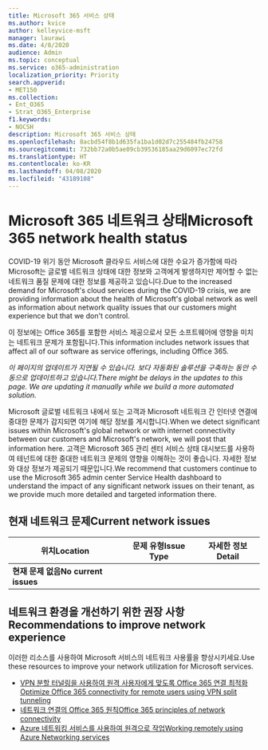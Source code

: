 ```yaml
---
title: Microsoft 365 서비스 상태
ms.author: kvice
author: kelleyvice-msft
manager: laurawi
ms.date: 4/8/2020
audience: Admin
ms.topic: conceptual
ms.service: o365-administration
localization_priority: Priority
search.appverid:
- MET150
ms.collection:
- Ent_O365
- Strat_O365_Enterprise
f1.keywords:
- NOCSH
description: Microsoft 365 서비스 상태
ms.openlocfilehash: 8acbd54f8b1d635fa1ba1d02d7c255484fb24758
ms.sourcegitcommit: 732bb72a0b5ae09cb39536185aa29d6097ec72fd
ms.translationtype: HT
ms.contentlocale: ko-KR
ms.lasthandoff: 04/08/2020
ms.locfileid: "43189108"
---
```

# <a name="microsoft-365-network-health-status"></a><span data-ttu-id="e35a9-103">Microsoft 365 네트워크 상태</span><span class="sxs-lookup"><span data-stu-id="e35a9-103">Microsoft 365 network health status</span></span>

<span data-ttu-id="e35a9-104">COVID-19 위기 동안 Microsoft 클라우드 서비스에 대한 수요가 증가함에 따라 Microsoft는 글로벌 네트워크 상태에 대한 정보와 고객에게 발생하지만 제어할 수 없는 네트워크 품질 문제에 대한 정보를 제공하고 있습니다.</span><span class="sxs-lookup"><span data-stu-id="e35a9-104">Due to the increased demand for Microsoft's cloud services during the COVID-19 crisis, we are providing information about the health of Microsoft's global network as well as information about network quality issues that our customers might experience but that we don't control.</span></span>

<span data-ttu-id="e35a9-105">이 정보에는 Office 365를 포함한 서비스 제공으로서 모든 소프트웨어에 영향을 미치는 네트워크 문제가 포함됩니다.</span><span class="sxs-lookup"><span data-stu-id="e35a9-105">This information includes network issues that affect all of our software as service offerings, including Office 365.</span></span>

<span data-ttu-id="e35a9-106">_이 페이지의 업데이트가 지연될 수 있습니다. 보다 자동화된 솔루션을 구축하는 동안 수동으로 업데이트하고 있습니다._</span><span class="sxs-lookup"><span data-stu-id="e35a9-106">_There might be delays in the updates to this page. We are updating it manually while we build a more automated solution._</span></span>

<span data-ttu-id="e35a9-107">Microsoft 글로벌 네트워크 내에서 또는 고객과 Microsoft 네트워크 간 인터넷 연결에 중대한 문제가 감지되면 여기에 해당 정보를 게시합니다.</span><span class="sxs-lookup"><span data-stu-id="e35a9-107">When we detect significant issues within Microsoft's global network or with internet connectivity between our customers and Microsoft's network, we will post that information here.</span></span> <span data-ttu-id="e35a9-108">고객은 Microsoft 365 관리 센터 서비스 상태 대시보드를 사용하여 테넌트에 대한 중대한 네트워크 문제의 영향을 이해하는 것이 좋습니다. 자세한 정보와 대상 정보가 제공되기 때문입니다.</span><span class="sxs-lookup"><span data-stu-id="e35a9-108">We recommend that customers continue to use the Microsoft 365 admin center Service Health dashboard to understand the impact of any significant network issues on their tenant, as we provide much more detailed and targeted information there.</span></span>

## <a name="current-network-issues"></a><span data-ttu-id="e35a9-109">현재 네트워크 문제</span><span class="sxs-lookup"><span data-stu-id="e35a9-109">Current network issues</span></span>

| <span data-ttu-id="e35a9-110">위치</span><span class="sxs-lookup"><span data-stu-id="e35a9-110">Location</span></span> | <span data-ttu-id="e35a9-111">문제 유형</span><span class="sxs-lookup"><span data-stu-id="e35a9-111">Issue Type</span></span> | <span data-ttu-id="e35a9-112">자세한 정보</span><span class="sxs-lookup"><span data-stu-id="e35a9-112">Detail</span></span> |
| --- | --- | --- |
| <span data-ttu-id="e35a9-113">**현재 문제 없음**</span><span class="sxs-lookup"><span data-stu-id="e35a9-113">**No current issues**</span></span> |  |  |

## <a name="recommendations-to-improve-network-experience"></a><span data-ttu-id="e35a9-114">네트워크 환경을 개선하기 위한 권장 사항</span><span class="sxs-lookup"><span data-stu-id="e35a9-114">Recommendations to improve network experience</span></span>

<span data-ttu-id="e35a9-115">이러한 리소스를 사용하여 Microsoft 서비스의 네트워크 사용률을 향상시키세요.</span><span class="sxs-lookup"><span data-stu-id="e35a9-115">Use these resources to improve your network utilization for Microsoft services.</span></span>

- [<span data-ttu-id="e35a9-116">VPN 분할 터널링을 사용하여 원격 사용자에게 맞도록 Office 365 연결 최적화</span><span class="sxs-lookup"><span data-stu-id="e35a9-116">Optimize Office 365 connectivity for remote users using VPN split tunneling</span></span>](https://docs.microsoft.com/office365/enterprise/office-365-vpn-split-tunnel)
- [<span data-ttu-id="e35a9-117">네트워크 연결의 Office 365 원칙</span><span class="sxs-lookup"><span data-stu-id="e35a9-117">Office 365 principles of network connectivity</span></span>](https://aka.ms/pnc)
- [<span data-ttu-id="e35a9-118">Azure 네트워킹 서비스를 사용하여 원격으로 작업</span><span class="sxs-lookup"><span data-stu-id="e35a9-118">Working remotely using Azure Networking services</span></span>](https://docs.microsoft.com/azure/networking/working-remotely-support)
